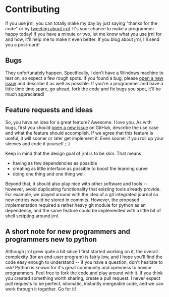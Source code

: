 Contributing
============

If you use jrnl, you can totally make my day by just saying "thanks for the code" or by [tweeting about jrnl](https://twitter.com/intent/tweet?text=Write+your+memoirs+on+the+command+line.+Like+a+boss.+%23jrnl&url=http%3A%2F%2Fmaebert.github.io%2Fjrnl&via=maebert). It's your chance to make a programmer happy today! If you have a minute or two, let me know what you use jrnl for and how, it'll help me to make it even better. If you blog about jrnl, I'll send you a post-card!


Bugs
----

They unfortunately happen. Specifically, I don't have a Windows machine to test on, so expect a few rough spots. If you found a bug, please [open a new issue](https://www.github.com/maebert/jrnl/issues/new) and describe it as well as possible. If you're a programmer and have a little time time spare, go ahead, fork the code and fix bugs you spot, it'll be much appreciated!


Feature requests and ideas
--------------------------

So, you have an idea for a great feature? Awesome. I love you. As with bugs, first you should [open a new issue](https://www.github.com/maebert/jrnl/issues/new) on GitHub, describe the use case and what the feature should accomplish. If we agree that this feature is useful, it will sooner or later get implement it. Even sooner if you roll up your sleeves and code it yourself ;-)

Keep in mind that the design goal of jrnl is to be _slim_. That means

* having as few dependencies as possible
* creating as little interface as possible to boost the learning curve
* doing one thing and one thing well

Beyond that, it should also play nice with other software and tools -- however, avoid duplicating functionality that existing tools already provide. For example, we played around with the idea of a git integrated journal so new entries would be stored in commits. However, the proposed implementation required a rather heavy git module for python as an dependency, and the same feature could be implemented with a little bit of shell scripting around jrnl.


A short note for new programmers and programmers new to python
--------------------------------------------------------------

Although jrnl grew quite a bit since I first started working on it, the overall complexity (for an end-user program) is fairly low, and I hope you'll find the code easy enough to understand -- if you have a question, don't hesitate to ask! Python is known for it's great community and openness to novice programmers. Feel free to fork the code and play around with it. If you think you created something worth sharing, create a pull request. I never expect pull requests to be perfect, idiomatic, instantly mergeable code, and we can work through it together. Go for it!
